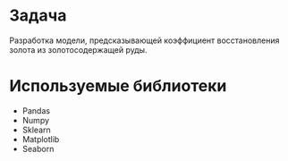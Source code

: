 # Задача
Разработка модели, предсказывающей коэффициент восстановления золота из золотосодержащей руды.
# Используемые библиотеки
- Pandas
- Numpy
- Sklearn
- Matplotlib
- Seaborn
